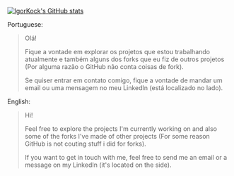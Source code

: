 [![IgorKock's GitHub stats](https://github-readme-stats.vercel.app/api?username=IgorKock)](https://github.com/anuraghazra/github-readme-stats)

Portuguese:
> Olá!
>
> Fique a vontade em explorar os projetos que estou trabalhando atualmente e também alguns dos forks que eu fiz de outros projetos (Por alguma razão o GitHub não conta coisas de fork).
>
> Se quiser entrar em contato comigo, fique a vontade de mandar um email ou uma mensagem no meu LinkedIn (está localizado no lado).

English:
> Hi!
>
> Feel free to explore the projects I'm currently working on and also some of the forks I've made of other projects (For some reason GitHub is not couting stuff i did for forks).
>
> If you want to get in touch with me, feel free to send me an email or a message on my LinkedIn (it's located on the side).